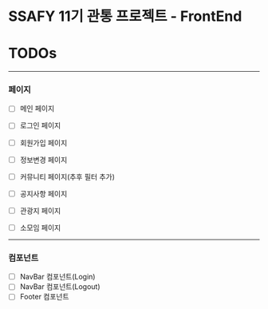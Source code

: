# SSAFY 11기 관통 프로젝트 - FrontEnd

# TODOs

---

### 페이지

- [ ]  메인 페이지

- [ ]  로그인 페이지
- [ ]  회원가입 페이지
- [ ]  정보변경 페이지

- [ ]  커뮤니티 페이지(추후 필터 추가)
- [ ]  공지사항 페이지
- [ ]  관광지 페이지
- [ ]  소모임 페이지

---

### 컴포넌트

- [ ]  NavBar 컴포넌트(Login)
- [ ]  NavBar 컴포넌트(Logout)
- [ ]  Footer 컴포넌트
